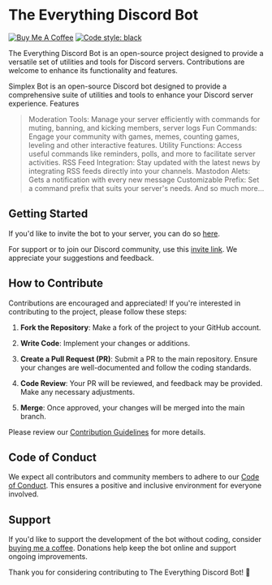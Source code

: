 # The Everything Discord Bot

[![Buy Me A Coffee](https://www.buymeacoffee.com/assets/img/custom_images/orange_img.png)](https://www.buymeacoffee.com/Michaelrbparker)
[![Code style: black](https://img.shields.io/badge/code%20style-black-000000.svg)](https://github.com/psf/black)

The Everything Discord Bot is an open-source project designed to provide a versatile set of utilities and tools for Discord servers. Contributions are welcome to enhance its functionality and features.

Simplex Bot is an open-source Discord bot designed to provide a comprehensive suite of utilities and tools to enhance your Discord server experience.
Features

  > Moderation Tools: Manage your server efficiently with commands for muting, banning, and kicking members, server logs
  > Fun Commands: Engage your community with games, memes, counting games, leveling and other interactive features.
  > Utility Functions: Access useful commands like reminders, polls, and more to facilitate server activities.
  > RSS Feed Integration: Stay updated with the latest news by integrating RSS feeds directly into your channels.
  > Mastodon Alets: Gets a notification with every new message
  > Customizable Prefix: Set a command prefix that suits your server's needs.
  > And so much more...

## Getting Started

If you'd like to invite the bot to your server, you can do so [here](https://discord.com/api/oauth2/authorize?client_id=902240397273743361&permissions=8&scope=bot%20applications.commands).

For support or to join our Discord community, use this [invite link](https://discord.gg/d2gjWqFsTP). We appreciate your suggestions and feedback.

## How to Contribute

Contributions are encouraged and appreciated! If you're interested in contributing to the project, please follow these steps:

1. **Fork the Repository**: Make a fork of the project to your GitHub account.

2. **Write Code**: Implement your changes or additions.

3. **Create a Pull Request (PR)**: Submit a PR to the main repository. Ensure your changes are well-documented and follow the coding standards.

4. **Code Review**: Your PR will be reviewed, and feedback may be provided. Make any necessary adjustments.

5. **Merge**: Once approved, your changes will be merged into the main branch.

Please review our [Contribution Guidelines](CONTRIBUTING.md) for more details.

## Code of Conduct

We expect all contributors and community members to adhere to our [Code of Conduct](CODE_OF_CONDUCT.md). This ensures a positive and inclusive environment for everyone involved.

## Support

If you'd like to support the development of the bot without coding, consider [buying me a coffee](https://www.buymeacoffee.com/Michaelrbparker). Donations help keep the bot online and support ongoing improvements.

Thank you for considering contributing to The Everything Discord Bot! 🚀
